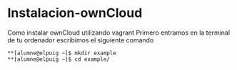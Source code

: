 # Instalacion-ownCloud
Como instalar ownCloud utilizando vagrant
Primero entramos en la terminal de tu ordenador escribimos el siguiente comando 
```console 
**[alumne@elpuig ~]$ mkdir example
**[alumne@elpuig ~]$ cd example/

